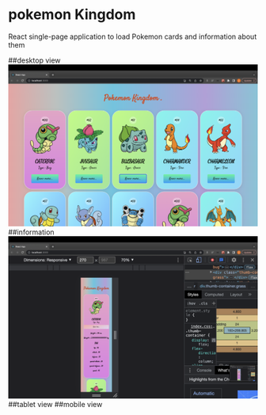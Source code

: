 # pokemon Kingdom
React single-page application to load Pokemon cards and information about them

##desktop view
![image](https://github.com/Ellie-Aghajani/pokemon/blob/main/Screenshot%202023-06-27%20at%2012.24.56%20PM.png)
##information
![info](https://github.com/Ellie-Aghajani/pokemon/blob/main/info.png)
##tablet view
##mobile view
